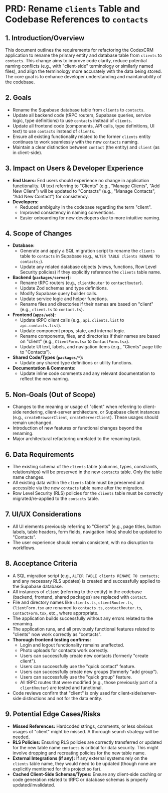 # PRD: Rename `clients` Table and Codebase References to `contacts`

## 1. Introduction/Overview

This document outlines the requirements for refactoring the CodexCRM application to rename the primary entity and database table from `clients` to `contacts`. This change aims to improve code clarity, reduce potential naming conflicts (e.g., with "client-side" terminology or similarly named files), and align the terminology more accurately with the data being stored. The core goal is to enhance developer understanding and maintainability of the codebase.

## 2. Goals

*   Rename the Supabase database table from `clients` to `contacts`.
*   Update all backend code (tRPC routers, Supabase queries, service logic, type definitions) to use `contacts` instead of `clients`.
*   Update all frontend code (components, API calls, type definitions, UI text) to use `contacts` instead of `clients`.
*   Ensure all existing functionality related to the former `clients` entity continues to work seamlessly with the new `contacts` naming.
*   Maintain a clear distinction between `contact` (the entity) and `client` (as in client-side).

## 3. Impact on Users & Developer Experience

*   **End Users:** End users should experience no change in application functionality. UI text referring to "Clients" (e.g., "Manage Clients", "Add New Client") will be updated to "Contacts" (e.g., "Manage Contacts", "Add New Contact") for consistency.
*   **Developers:**
    *   Reduced ambiguity in the codebase regarding the term "client".
    *   Improved consistency in naming conventions.
    *   Easier onboarding for new developers due to more intuitive naming.

## 4. Scope of Changes

*   **Database:**
    *   Generate and apply a SQL migration script to rename the `clients` table to `contacts` in Supabase (e.g., `ALTER TABLE clients RENAME TO contacts;`).
    *   Update any related database objects (views, functions, Row Level Security policies) if they explicitly reference the `clients` table name.
*   **Backend (`packages/server`):**
    *   Rename tRPC routers (e.g., `clientRouter` to `contactRouter`).
    *   Update Zod schemas and type definitions.
    *   Modify Supabase query builder calls.
    *   Update service logic and helper functions.
    *   Rename files and directories if their names are based on "client" (e.g., `client.ts` to `contact.ts`).
*   **Frontend (`apps/web`):**
    *   Update tRPC client calls (e.g., `api.clients.list` to `api.contacts.list`).
    *   Update component props, state, and internal logic.
    *   Rename components, files, and directories if their names are based on "client" (e.g., `ClientForm.tsx` to `ContactForm.tsx`).
    *   Update UI text, labels, and navigation items (e.g., "Clients" page title to "Contacts").
*   **Shared Code/Types (`packages/*`):**
    *   Update any shared type definitions or utility functions.
*   **Documentation & Comments:**
    *   Update inline code comments and any relevant documentation to reflect the new naming.

## 5. Non-Goals (Out of Scope)

*   Changes to the meaning or usage of "client" when referring to client-side rendering, client-server architecture, or Supabase client instances (e.g., `createBrowserClient`, `createServerClient`). These usages should remain unchanged.
*   Introduction of new features or functional changes beyond the renaming.
*   Major architectural refactoring unrelated to the renaming task.

## 6. Data Requirements

*   The existing schema of the `clients` table (columns, types, constraints, relationships) will be preserved in the new `contacts` table. Only the table name changes.
*   All existing data within the `clients` table must be preserved and accessible via the new `contacts` table name after the migration.
*   Row Level Security (RLS) policies for the `clients` table must be correctly migrated/re-applied to the `contacts` table.

## 7. UI/UX Considerations

*   All UI elements previously referring to "Clients" (e.g., page titles, button labels, table headers, form fields, navigation links) should be updated to "Contacts".
*   The user experience should remain consistent, with no disruption to workflows.

## 8. Acceptance Criteria

*   A SQL migration script (e.g., `ALTER TABLE clients RENAME TO contacts;` and any necessary RLS updates) is created and successfully applied to the Supabase database.
*   All instances of `client` (referring to the entity) in the codebase (backend, frontend, shared packages) are replaced with `contact`.
*   File and directory names like `clients.ts`, `clientRouter.ts`, `ClientForm.tsx` are renamed to `contacts.ts`, `contactRouter.ts`, `ContactForm.tsx`, etc., where appropriate.
*   The application builds successfully without any errors related to the renaming.
*   The application runs, and all previously functional features related to "clients" now work correctly as "contacts".
*   **Thorough frontend testing confirms:**
    *   Login and logout functionality remains unaffected.
    *   Photo uploads for contacts work correctly.
    *   Users can successfully create new contacts (formerly "create client").
    *   Users can successfully use the "quick contact" feature.
    *   Users can successfully create new groups (formerly "add group").
    *   Users can successfully use the "quick group" feature.
    *   All tRPC routes that were modified (e.g., those previously part of a `clientRouter`) are tested and functional.
*   Code reviews confirm that "client" is only used for client-side/server-side distinctions and not for the data entity.

## 9. Potential Edge Cases/Risks

*   **Missed References:** Hardcoded strings, comments, or less obvious usages of "client" might be missed. A thorough search strategy will be needed.
*   **RLS Policies:** Ensuring RLS policies are correctly transferred or updated for the new table name `contacts` is critical for data security. This might involve dropping and recreating policies for the new table name.
*   **External Integrations (if any):** If any external systems rely on the `clients` table name, they would need to be updated (though none are explicitly mentioned for this project so far).
*   **Cached Client-Side Schemas/Types:** Ensure any client-side caching or code generation related to tRPC or database schemas is properly updated/invalidated.
